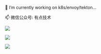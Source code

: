🔭 I’m currently working on k8s/envoy/tekton...

📫 微信公众号: 有点技术

![](https://github-readme-stats.vercel.app/api?username=du2016&show_icons=true&theme=radical)

![](https://github-readme-stats.vercel.app/api/top-langs/?bg_color=30%2Ce96443%2C904e95&title_color=fff&username=du2016&text_color=fff)

<a href="https://github.com/du2016/web-terminal-in-go">
  <img align="center" src="https://github-readme-stats.vercel.app/api/pin?username=du2016&repo=web-terminal-in-go" />
</a>
